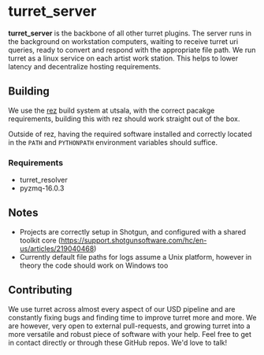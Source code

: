 # turret_server
**turret_server** is the backbone of all other turret plugins. The server runs in the background on workstation computers, waiting to receive turret uri queries, ready to convert and respond with the appropriate file path. We run turret as a linux service on each artist work station. This helps to lower latency and decentralize hosting requirements. 

## Building
We use the [rez](https://github.com/nerdvegas/rez) build system at utsala, with the correct pacakge requirements, building this with rez should work straight out of the box.

Outside of rez, having the required software installed and correctly located in the `PATH` and `PYTHONPATH` environment variables should suffice.

### Requirements
 * turret_resolver
 * pyzmq-16.0.3

## Notes
 * Projects are correctly setup in Shotgun, and configured with a shared toolkit core (https://support.shotgunsoftware.com/hc/en-us/articles/219040468)
 * Currently default file paths for logs assume a Unix platform, however in theory the code should work on Windows too

## Contributing
We use turret across almost every aspect of our USD pipeline and are constantly fixing bugs and finding time to improve turret more and more. We are however, very open to external pull-requests, and growing turret into a more versatile and robust piece of software with your help. Feel free to get in contact directly or through these GitHub repos. We'd love to talk! 

